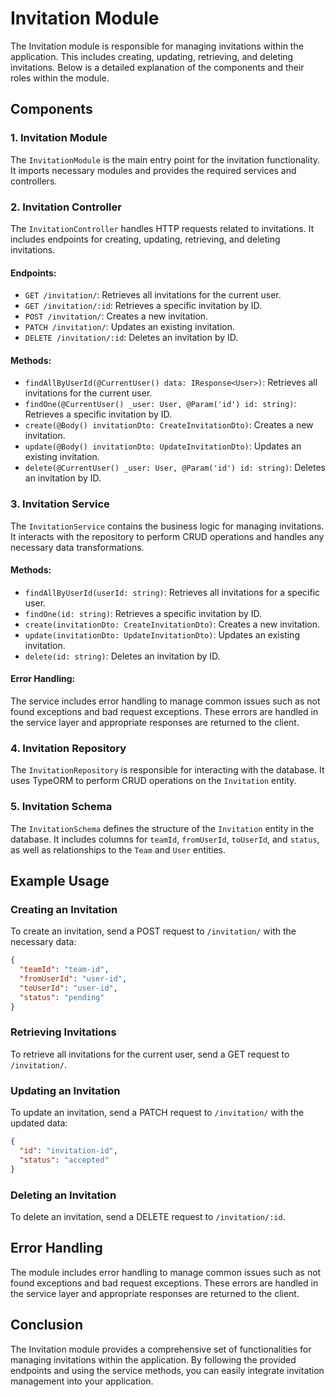 # Invitation Module

The Invitation module is responsible for managing invitations within the application. This includes creating, updating, retrieving, and deleting invitations. Below is a detailed explanation of the components and their roles within the module.

## Components

### 1. Invitation Module
The `InvitationModule` is the main entry point for the invitation functionality. It imports necessary modules and provides the required services and controllers.

### 2. Invitation Controller
The `InvitationController` handles HTTP requests related to invitations. It includes endpoints for creating, updating, retrieving, and deleting invitations.

#### Endpoints:
- `GET /invitation/`: Retrieves all invitations for the current user.
- `GET /invitation/:id`: Retrieves a specific invitation by ID.
- `POST /invitation/`: Creates a new invitation.
- `PATCH /invitation/`: Updates an existing invitation.
- `DELETE /invitation/:id`: Deletes an invitation by ID.

#### Methods:
- `findAllByUserId(@CurrentUser() data: IResponse<User>)`: Retrieves all invitations for the current user.
- `findOne(@CurrentUser() _user: User, @Param('id') id: string)`: Retrieves a specific invitation by ID.
- `create(@Body() invitationDto: CreateInvitationDto)`: Creates a new invitation.
- `update(@Body() invitationDto: UpdateInvitationDto)`: Updates an existing invitation.
- `delete(@CurrentUser() _user: User, @Param('id') id: string)`: Deletes an invitation by ID.

### 3. Invitation Service
The `InvitationService` contains the business logic for managing invitations. It interacts with the repository to perform CRUD operations and handles any necessary data transformations.

#### Methods:
- `findAllByUserId(userId: string)`: Retrieves all invitations for a specific user.
- `findOne(id: string)`: Retrieves a specific invitation by ID.
- `create(invitationDto: CreateInvitationDto)`: Creates a new invitation.
- `update(invitationDto: UpdateInvitationDto)`: Updates an existing invitation.
- `delete(id: string)`: Deletes an invitation by ID.

#### Error Handling:
The service includes error handling to manage common issues such as not found exceptions and bad request exceptions. These errors are handled in the service layer and appropriate responses are returned to the client.

### 4. Invitation Repository
The `InvitationRepository` is responsible for interacting with the database. It uses TypeORM to perform CRUD operations on the `Invitation` entity.

### 5. Invitation Schema
The `InvitationSchema` defines the structure of the `Invitation` entity in the database. It includes columns for `teamId`, `fromUserId`, `toUserId`, and `status`, as well as relationships to the `Team` and `User` entities.

## Example Usage

### Creating an Invitation
To create an invitation, send a POST request to `/invitation/` with the necessary data:
```json
{
  "teamId": "team-id",
  "fromUserId": "user-id",
  "toUserId": "user-id",
  "status": "pending"
}
```

### Retrieving Invitations
To retrieve all invitations for the current user, send a GET request to `/invitation/`.

### Updating an Invitation
To update an invitation, send a PATCH request to `/invitation/` with the updated data:
```json
{
  "id": "invitation-id",
  "status": "accepted"
}
```

### Deleting an Invitation
To delete an invitation, send a DELETE request to `/invitation/:id`.

## Error Handling
The module includes error handling to manage common issues such as not found exceptions and bad request exceptions. These errors are handled in the service layer and appropriate responses are returned to the client.

## Conclusion
The Invitation module provides a comprehensive set of functionalities for managing invitations within the application. By following the provided endpoints and using the service methods, you can easily integrate invitation management into your application.
